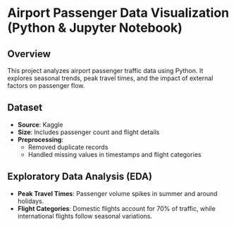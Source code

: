 # Airport Passenger Data Visualization (Python & Jupyter Notebook)  

## Overview  
This project analyzes airport passenger traffic data using Python. It explores seasonal trends, peak travel times, and the impact of external factors on passenger flow. 

## Dataset  
- **Source**: Kaggle
- **Size**: Includes passenger count and flight details
- **Preprocessing**:  
  - Removed duplicate records  
  - Handled missing values in timestamps and flight categories  

## Exploratory Data Analysis (EDA)  
- **Peak Travel Times**: Passenger volume spikes in summer and around holidays.  
- **Flight Categories**: Domestic flights account for 70% of traffic, while international flights follow seasonal variations.
